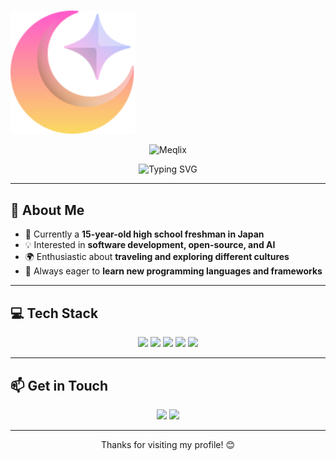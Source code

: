 # <p align="center">
  <img src="https://github.com/Meqlix/Meqlix/blob/38dadf6d23aeb6c657e2d5f1fbd8c9628e0fdd77/evex.svg" alt="Meqlix Logo" width="200">
</p>

<p align="center">
  <img src="https://img.shields.io/badge/Meqlix-00C3FF?style=for-the-badge&logo=github&logoColor=white" alt="Meqlix">
</p>

<p align="center">
  <img src="https://readme-typing-svg.herokuapp.com?font=Fira+Code&pause=1000&color=00C3FF&center=true&width=435&lines=Welcome+to+my+GitHub!+🚀;Passionate+Developer+💻;Always+Learning+New+Things+📚" alt="Typing SVG">
</p>

---

## 🚀 About Me
- 🔭 Currently a **15-year-old high school freshman in Japan**
- 💡 Interested in **software development, open-source, and AI**
- 🌍 Enthusiastic about **traveling and exploring different cultures**
- 📖 Always eager to **learn new programming languages and frameworks**

---

## 💻 Tech Stack
<p align="center">
  <img src="https://img.shields.io/badge/HTML5-E34F26?style=for-the-badge&logo=html5&logoColor=white">
  <img src="https://img.shields.io/badge/CSS3-1572B6?style=for-the-badge&logo=css3&logoColor=white">
  <img src="https://img.shields.io/badge/Java-007396?style=for-the-badge&logo=openjdk&logoColor=white">
  <img src="https://img.shields.io/badge/C++-00599C?style=for-the-badge&logo=c%2B%2B&logoColor=white">
  <img src="https://img.shields.io/badge/Python-3776AB?style=for-the-badge&logo=python&logoColor=white">
</p>

---

## 📫 Get in Touch
<p align="center">
  <a href="https://x.com/Meqlix"><img src="https://img.shields.io/badge/X-000000?style=for-the-badge&logo=x&logoColor=white"></a>
  <a href="https://discord.gg/UE43A5f4"><img src="https://img.shields.io/badge/Discord-5865F2?style=for-the-badge&logo=discord&logoColor=white"></a>
</p>

---

<p align="center">Thanks for visiting my profile! 😊</p>

